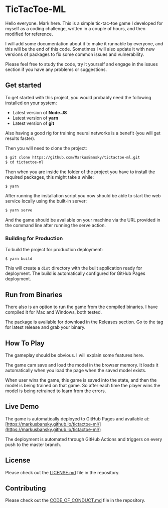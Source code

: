 # TicTacToe-ML

Hello everyone. Mark here. This is a simple tic-tac-toe game I developed for myself as a coding challenge, 
written in a couple of hours, and then modified for reference.

I will add some documentation about it to make it runnable by everyone, and this will be the end of this code.
Sometimes I will also update it with new versions of packages to fix some common issues and vulnerability.

Please feel free to study the code, try it yourself and engage in the issues section if you have any problems or suggestions.

## Get started

To get started with this project, you would probably need the following installed on your system:

- Latest version of **Node.JS**
- Latest version of **yarn**
- Latest version of **git**

Also having a good rig for training neural networks is a benefit (you will get results faster).

Then you will need to clone the project:

```bash
$ git clone https://github.com/MarkusBansky/tictactoe-ml.git
$ cd tictactoe-ml
```

Then when you are inside the folder of the project you have to install the required packages, this might take a while:

```bash
$ yarn
```

After running the installation script you now should be able to start the web service locally using the built-in server:

```bash
$ yarn serve
```

And the game should be available on your machine via the URL provided in the command line after running the serve action.

### Building for Production

To build the project for production deployment:

```bash
$ yarn build
```

This will create a `dist` directory with the built application ready for deployment. The build is automatically configured for GitHub Pages deployment.

## Run from Binaries

There also is an option to run the game from the compiled binaries. I have compiled it for Mac and Windows, both tested.

The package is available for download in the Releases section. Go to the tag for latest release and grab your binary.

## How To Play

The gameplay should be obvious. I will explain some features here.

The game cam save and load the model in the browser memory. It loads it automatically when you load the page when the saved model exists.

When user wins the game, this game is saved into the state, and then the model is being trained on that game. So after each time the 
player wins the model is being retrained to learn from the errors.

## Live Demo

The game is automatically deployed to GitHub Pages and available at: [https://markusbansky.github.io/tictactoe-ml/](https://markusbansky.github.io/tictactoe-ml/)

The deployment is automated through GitHub Actions and triggers on every push to the master branch.

## License

Please check out the [LICENSE.md](https://github.com/MarkusBansky/tictactoe-ml/master/LICENSE.md) file in the repository.

## Contributing

Please check out the [CODE_OF_CONDUCT.md](https://github.com/MarkusBansky/tictactoe-ml/master/CODE_OF_CONDUCT.md) file in the repository.
